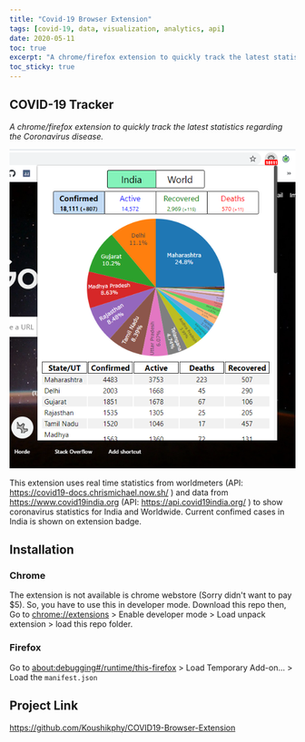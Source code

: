 ```yaml
---
title: "Covid-19 Browser Extension"
tags: [covid-19, data, visualization, analytics, api]
date: 2020-05-11
toc: true
excerpt: "A chrome/firefox extension to quickly track the latest statistics regarding the Coronavirus disease."
toc_sticky: true
---
```



## COVID-19 Tracker
_A chrome/firefox extension to quickly track the latest statistics regarding the Coronavirus disease._


<img src='../images/covidb/screenshot.png'>  



This extension uses real time statistics from worldmeters (API: <a href='https://covid19-docs.chrismichael.now.sh/'>https://covid19-docs.chrismichael.now.sh/</a> ) and data from <a href='https://www.covid19india.org'>https://www.covid19india.org</a>  (API: <a href='https://api.covid19india.org/'>https://api.covid19india.org/</a> ) to show coronavirus statistics for India and Worldwide. Current confimed cases in India is shown on extension badge.  



## Installation
### Chrome
The extension is not available is chrome webstore (Sorry didn't want to pay $5). So, you have to use this in developer mode. Download this repo then,   
Go to <a href='chrome://extensions'>chrome://extensions</a>  > Enable developer mode > 
Load unpack extension > load this repo folder.  

### Firefox
Go to <a href='about:debugging#/runtime/this-firefox'>about:debugging#/runtime/this-firefox</a> > Load Temporary Add-on... > Load the `manifest.json`

## Project Link
<a href='https://github.com/Koushikphy/COVID19-Browser-Extension'>https://github.com/Koushikphy/COVID19-Browser-Extension</a>
